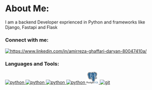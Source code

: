 # About Me:
 I am a backend Developer exprienced in Python and frameworks like Django, Fastapi and Flask
 

<h3 align="left">Connect with me:</h3>
<p align="left">
<a href="https://www.linkedin.com/in/amirreza-ghaffari-daryan-80047410a/" target="blank"><img align="center" src="https://raw.githubusercontent.com/rahuldkjain/github-profile-readme-generator/master/src/images/icons/Social/linked-in-alt.svg" alt="https://www.linkedin.com/in/amirreza-ghaffari-daryan-80047410a/" height="30" width="40" /></a>
</p>


<h3 align="left">Languages and Tools:</h3>
<p align="left"><a href="https://www.python.org/" target="_blank" rel="noreferrer"> <img src="https://www.svgrepo.com/show/374016/python.svg" alt="python" width="40" height="40"/> </a>
<a href="#" target="_blank" rel="noreferrer"> <img src="https://static.djangoproject.com/img/logos/django-logo-negative.svg" alt="python" width="80" height="40"/> </a>
 <a href="#" target="_blank" rel="noreferrer"> <img src="https://www.vectorlogo.zone/logos/pocoo_flask/pocoo_flask-ar21.svg" alt="python" width="80" height="40"/> </a>
 <a href="#" target="_blank" rel="noreferrer"> <img src="https://www.docker.com/wp-content/uploads/2022/03/horizontal-logo-monochromatic-white.png" alt="python" width="100" height="30"/> </a>
<a href="https://www.postgresql.org" target="_blank" rel="noreferrer"> <img src="https://raw.githubusercontent.com/devicons/devicon/master/icons/postgresql/postgresql-original-wordmark.svg" alt="postgresql" width="40" height="40"/> </a> <a href="https://git-scm.com/" target="_blank" rel="noreferrer"> <img src="https://www.vectorlogo.zone/logos/git-scm/git-scm-icon.svg" alt="git" width="40" height="40"/> </a> </p
